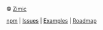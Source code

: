 © [Zimic](https://github.com/zimicjs)

[npm](https://www.npmjs.com/package/zimic) | [Issues](https://github.com/zimicjs/zimic/issues) |
[Examples](https://github.com/zimicjs/zimic/wiki/examples) |
[Roadmap](https://github.com/orgs/zimicjs/projects/1/views/5)
